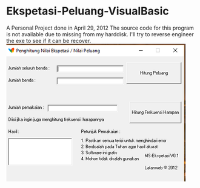 # Ekspetasi-Peluang-VisualBasic
A Personal Project done in April 29, 2012
The source code for this program is not available due to missing from my harddisk. I'll try to reverse engineer the exe to see if it can be recover.
![Alt text](https://raw.githubusercontent.com/sudtanj/Ekspetasi-Peluang-VisualBasic/master/Peluangexe.png?raw=true "Screenshot 1")
